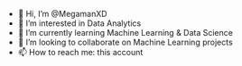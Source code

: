 - 👋 Hi, I’m @MegamanXD
- 👀 I’m interested in Data Analytics
- 🌱 I’m currently learning Machine Learning & Data Science
- 💞️ I’m looking to collaborate on Machine Learning projects
- 📫 How to reach me: this account

<!---
MegamanXD/MegamanXD is a ✨ special ✨ repository because its `README.md` (this file) appears on your GitHub profile.
You can click the Preview link to take a look at your changes.
--->
